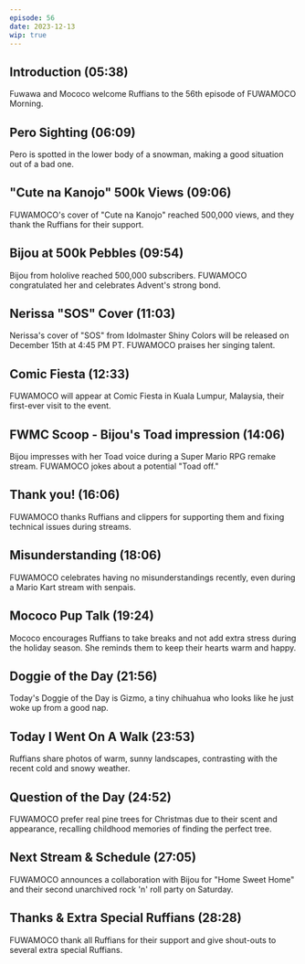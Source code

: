 ```yaml
---
episode: 56
date: 2023-12-13
wip: true
---
```


## Introduction (05:38)

Fuwawa and Mococo welcome Ruffians to the 56th episode of FUWAMOCO Morning.

## Pero Sighting (06:09)

Pero is spotted in the lower body of a snowman, making a good situation out of a bad one.

## "Cute na Kanojo" 500k Views (09:06)

FUWAMOCO's cover of "Cute na Kanojo" reached 500,000 views, and they thank the Ruffians for their support.

## Bijou at 500k Pebbles (09:54)

Bijou from hololive reached 500,000 subscribers. FUWAMOCO congratulated her and celebrates Advent's strong bond.

## Nerissa "SOS" Cover (11:03)

Nerissa's cover of "SOS" from Idolmaster Shiny Colors will be released on December 15th at 4:45 PM PT. FUWAMOCO praises her singing talent.

## Comic Fiesta (12:33)

FUWAMOCO will appear at Comic Fiesta in Kuala Lumpur, Malaysia, their first-ever visit to the event.

## FWMC Scoop - Bijou's Toad impression (14:06)

Bijou impresses with her Toad voice during a Super Mario RPG remake stream. FUWAMOCO jokes about a potential "Toad off."

## Thank you! (16:06)

FUWAMOCO thanks Ruffians and clippers for supporting them and fixing technical issues during streams.

## Misunderstanding (18:06)

FUWAMOCO celebrates having no misunderstandings recently, even during a Mario Kart stream with senpais.

## Mococo Pup Talk (19:24)

Mococo encourages Ruffians to take breaks and not add extra stress during the holiday season. She reminds them to keep their hearts warm and happy.

## Doggie of the Day (21:56)

Today's Doggie of the Day is Gizmo, a tiny chihuahua who looks like he just woke up from a good nap.

## Today I Went On A Walk (23:53)

Ruffians share photos of warm, sunny landscapes, contrasting with the recent cold and snowy weather.

## Question of the Day (24:52)

FUWAMOCO prefer real pine trees for Christmas due to their scent and appearance, recalling childhood memories of finding the perfect tree.

## Next Stream & Schedule (27:05)

FUWAMOCO announces a collaboration with Bijou for "Home Sweet Home" and their second unarchived rock 'n' roll party on Saturday.

## Thanks & Extra Special Ruffians (28:28)

FUWAMOCO thank all Ruffians for their support and give shout-outs to several extra special Ruffians.
